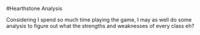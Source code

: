 #Hearthstone Analysis 

Considering I spend so much time playing the game, I may as well do some analysis to figure out what the strengths and 
weaknesses of every class eh? 
